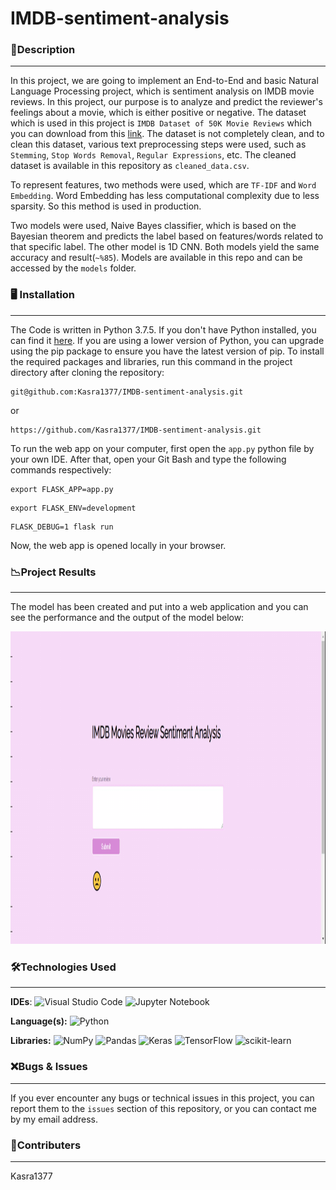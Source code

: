 # IMDB-sentiment-analysis

### 📝Description
---
In this project, we are going to implement an End-to-End and basic Natural Language Processing project, which is sentiment analysis on IMDB movie reviews. In this project, our purpose is to analyze and predict the reviewer's feelings about a movie, which is either positive or negative. The dataset which is used in this project is `IMDB Dataset of 50K Movie Reviews` which you can download from this [link](https://www.kaggle.com/lakshmi25npathi/imdb-dataset-of-50k-movie-reviews). The dataset is not completely clean, and to clean this dataset, various text preprocessing steps were used, such as `Stemming`, `Stop Words Removal`, `Regular Expressions`, etc. The cleaned dataset is available in this repository as `cleaned_data.csv`.

To represent features, two methods were used, which are `TF-IDF` and `Word Embedding`. Word Embedding has less computational complexity due to less sparsity. So this method is used in production.

Two models were used, Naive Bayes classifier, which is based on the Bayesian theorem and predicts the label based on features/words related to that specific label. The other model is 1D CNN. Both models yield the same accuracy and result(`~%85`). Models are available in this repo and can be accessed by the `models` folder.

### 🖥 Installation
---
The Code is written in Python 3.7.5. If you don't have Python installed, you can find it [here](https://www.python.org/downloads/). If you are using a lower version of Python, you can upgrade using the pip package to ensure you have the latest version of pip. To install the required packages and libraries, run this command in the project directory after cloning the repository:
```
git@github.com:Kasra1377/IMDB-sentiment-analysis.git
```
or
```
https://github.com/Kasra1377/IMDB-sentiment-analysis.git
```

To run the web app on your computer, first open the `app.py` python file by your own IDE. After that, open your Git Bash and type the following commands respectively:

```
export FLASK_APP=app.py
```

```
export FLASK_ENV=development
```

```
FLASK_DEBUG=1 flask run
```

Now, the web app is opened locally in your browser.

### 📉Project Results
---
The model has been created and put into a web application and you can see the performance and the output of the model below:
<p align="center">
  <img width="900" height="500" src="demo/sentiment-analysis-demo.gif">
</p>
 
### 🛠Technologies Used
---

**IDEs**:  ![Visual Studio Code](https://img.shields.io/badge/Visual%20Studio%20Code-0078d7.svg?style=for-the-badge&logo=visual-studio-code&logoColor=white)   ![Jupyter Notebook](https://img.shields.io/badge/jupyter-%23FA0F00.svg?style=for-the-badge&logo=jupyter&logoColor=white)

**Language(s):**  ![Python](https://img.shields.io/badge/python-3670A0?style=for-the-badge&logo=python&logoColor=ffdd54)

**Libraries:**  ![NumPy](https://img.shields.io/badge/numpy-%23013243.svg?style=for-the-badge&logo=numpy&logoColor=white)  ![Pandas](https://img.shields.io/badge/pandas-%23150458.svg?style=for-the-badge&logo=pandas&logoColor=white)   ![Keras](https://img.shields.io/badge/Keras-%23D00000.svg?style=for-the-badge&logo=Keras&logoColor=white)
  ![TensorFlow](https://img.shields.io/badge/TensorFlow-%23FF6F00.svg?style=for-the-badge&logo=TensorFlow&logoColor=white)    ![scikit-learn](https://img.shields.io/badge/scikit--learn-%23F7931E.svg?style=for-the-badge&logo=scikit-learn&logoColor=white)

### ❌Bugs & Issues
---
If you ever encounter any bugs or technical issues in this project, you can report them to the `issues` section of this repository, or you can contact me by my email address. 

### 👥Contributers
---
Kasra1377
